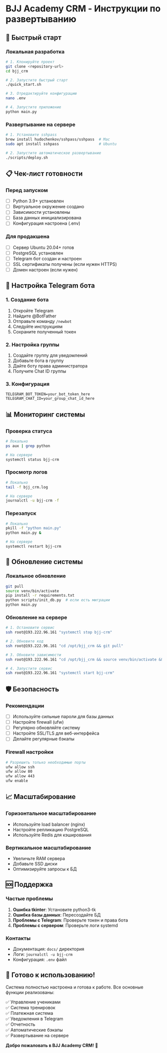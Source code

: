# BJJ Academy CRM - Инструкции по развертыванию

## 🚀 Быстрый старт

### Локальная разработка
```bash
# 1. Клонируйте проект
git clone <repository-url>
cd bjj_crm

# 2. Запустите быстрый старт
./quick_start.sh

# 3. Отредактируйте конфигурацию
nano .env

# 4. Запустите приложение
python main.py
```

### Развертывание на сервере
```bash
# 1. Установите sshpass
brew install hudochenkov/sshpass/sshpass  # Mac
sudo apt install sshpass                  # Ubuntu

# 2. Запустите автоматическое развертывание
./scripts/deploy.sh
```

## 📋 Чек-лист готовности

### Перед запуском
- [ ] Python 3.9+ установлен
- [ ] Виртуальное окружение создано
- [ ] Зависимости установлены
- [ ] База данных инициализирована
- [ ] Конфигурация настроена (.env)

### Для продакшена
- [ ] Сервер Ubuntu 20.04+ готов
- [ ] PostgreSQL установлен
- [ ] Telegram бот создан и настроен
- [ ] SSL сертификаты получены (если нужен HTTPS)
- [ ] Домен настроен (если нужен)

## 🔧 Настройка Telegram бота

### 1. Создание бота
1. Откройте Telegram
2. Найдите @BotFather
3. Отправьте команду `/newbot`
4. Следуйте инструкциям
5. Сохраните полученный токен

### 2. Настройка группы
1. Создайте группу для уведомлений
2. Добавьте бота в группу
3. Дайте боту права администратора
4. Получите Chat ID группы

### 3. Конфигурация
```env
TELEGRAM_BOT_TOKEN=your_bot_token_here
TELEGRAM_CHAT_ID=your_group_chat_id_here
```

## 📊 Мониторинг системы

### Проверка статуса
```bash
# Локально
ps aux | grep python

# На сервере
systemctl status bjj-crm
```

### Просмотр логов
```bash
# Локально
tail -f bjj_crm.log

# На сервере
journalctl -u bjj-crm -f
```

### Перезапуск
```bash
# Локально
pkill -f "python main.py"
python main.py &

# На сервере
systemctl restart bjj-crm
```

## 🔄 Обновление системы

### Локальное обновление
```bash
git pull
source venv/bin/activate
pip install -r requirements.txt
python scripts/init_db.py  # если есть миграции
python main.py
```

### Обновление на сервере
```bash
# 1. Остановите сервис
ssh root@193.222.96.161 "systemctl stop bjj-crm"

# 2. Обновите код
ssh root@193.222.96.161 "cd /opt/bjj_crm && git pull"

# 3. Обновите зависимости
ssh root@193.222.96.161 "cd /opt/bjj_crm && source venv/bin/activate && pip install -r requirements.txt"

# 4. Запустите сервис
ssh root@193.222.96.161 "systemctl start bjj-crm"
```

## 🛡️ Безопасность

### Рекомендации
- [ ] Используйте сильные пароли для базы данных
- [ ] Настройте firewall (ufw)
- [ ] Регулярно обновляйте систему
- [ ] Настройте SSL/TLS для веб-интерфейса
- [ ] Делайте регулярные бэкапы

### Firewall настройки
```bash
# Разрешить только необходимые порты
ufw allow ssh
ufw allow 80
ufw allow 443
ufw enable
```

## 📈 Масштабирование

### Горизонтальное масштабирование
- Используйте load balancer (nginx)
- Настройте репликацию PostgreSQL
- Используйте Redis для кэширования

### Вертикальное масштабирование
- Увеличьте RAM сервера
- Добавьте SSD диски
- Оптимизируйте запросы к БД

## 🆘 Поддержка

### Частые проблемы
1. **Ошибка tkinter**: Установите python3-tk
2. **Ошибка базы данных**: Пересоздайте БД
3. **Проблемы с Telegram**: Проверьте токен и права бота
4. **Проблемы с сервером**: Проверьте логи systemd

### Контакты
- Документация: `docs/` директория
- Логи: `journalctl -u bjj-crm`
- Конфигурация: `.env` файл

## 🎯 Готово к использованию!

Система полностью настроена и готова к работе. Все основные функции реализованы:

✅ Управление учениками  
✅ Система тренировок  
✅ Платежная система  
✅ Уведомления в Telegram  
✅ Отчетность  
✅ Автоматические бэкапы  
✅ Развертывание на сервере  

**Добро пожаловать в BJJ Academy CRM!** 🥋
